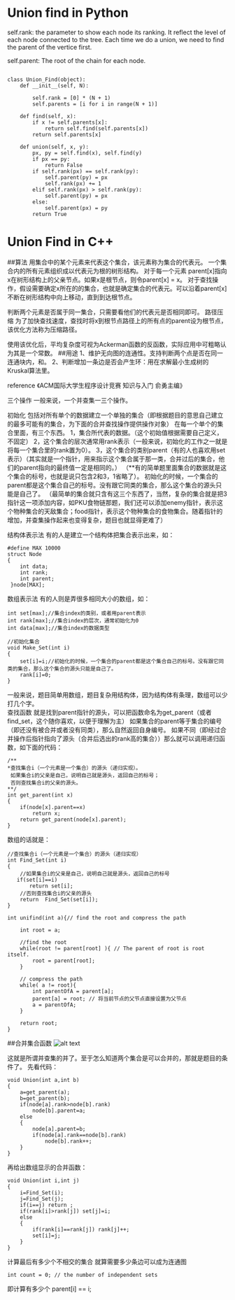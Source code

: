 
# Union find in Python

self.rank:
the parameter to show each node its ranking. It reflect the level of each node connected to the tree.
Each time we do a union, we need to find the parent of the vertice first.

self.parent:
The root of the chain for each node.


```

class Union_Find(object):
    def __init__(self, N):
        
        self.rank = [0] * (N + 1)
        self.parents = [i for i in range(N + 1)]
        
    def find(self, x):
        if x != self.parents[x]:
            return self.find(self.parents[x])
        return self.parents[x]
        
    def union(self, x, y):
        px, py = self.find(x), self.find(y)
        if px == py:
            return False
        if self.rank(px) == self.rank(py):
            self.parent(py) = px
            self.rank(px) += 1
        elif self.rank(px) > self.rank(py):
            self.parent(py) = px
        else:
            self.parent(px) = py
        return True
```
        
            
# Union Find in C++

##算法
用集合中的某个元素来代表这个集合，该元素称为集合的代表元。
一个集合内的所有元素组织成以代表元为根的树形结构。
对于每一个元素 parent[x]指向x在树形结构上的父亲节点。如果x是根节点，则令parent[x] = x。
对于查找操作，假设需要确定x所在的的集合，也就是确定集合的代表元。可以沿着parent[x]不断在树形结构中向上移动，直到到达根节点。

判断两个元素是否属于同一集合，只需要看他们的代表元是否相同即可。
路径压缩
 为了加快查找速度，查找时将x到根节点路径上的所有点的parent设为根节点，该优化方法称为压缩路径。
 
 使用该优化后，平均复杂度可视为Ackerman函数的反函数，实际应用中可粗略认为其是一个常数。
##用途
1、维护无向图的连通性。支持判断两个点是否在同一连通块内，和。
2、判断增加一条边是否会产生环：用在求解最小生成树的Kruskal算法里。

reference
《ACM国际大学生程序设计竞赛 知识与入门 俞勇主编》

三个操作
一般来说，一个并查集一三个操作。

初始化
包括对所有单个的数据建立一个单独的集合（即根据题目的意思自己建立的最多可能有的集合，为下面的合并查找操作提供操作对象）
在每一个单个的集合里面，有三个东西。
1，集合所代表的数据。（这个初始值根据需要自己定义，不固定）
2，这个集合的层次通常用rank表示（一般来说，初始化的工作之一就是将每一个集合里的rank置为0）。
3，这个集合的类别parent（有的人也喜欢用set表示）（其实就是一个指针，用来指示这个集合属于那一类，合并过后的集合，他们的parent指向的最终值一定是相同的。）
（**有的简单题里面集合的数据就是这个集合的标号，也就是说只包含2和3，1省略了）。
初始化的时候，一个集合的parent都是这个集合自己的标号。没有跟它同类的集合，那么这个集合的源头只能是自己了。
（最简单的集合就只含有这三个东西了，当然，复杂的集合就是把3指针这一项添加内容，如PKU食物链那题，我们还可以添加enemy指针，表示这个物种集合的天敌集合；food指针，表示这个物种集合的食物集合。随着指针的增加，并查集操作起来也变得复杂，题目也就显得更难了）

结构体表示法
有的人是建立一个结构体把集合表示出来，如：
```
#define MAX 10000
struct Node
{
    int data;
    int rank;
    int parent;
 }node[MAX];
 ```
数组表示法
有的人则是弄很多相同大小的数组，如：
```
int set[max];//集合index的类别，或者用parent表示
int rank[max];//集合index的层次，通常初始化为0
int data[max];//集合index的数据类型

//初始化集合
void Make_Set(int i)
{
    set[i]=i;//初始化的时候，一个集合的parent都是这个集合自己的标号。没有跟它同类的集合，那么这个集合的源头只能是自己了。
    rank[i]=0;
}
```
一般来说，题目简单用数组，题目复杂用结构体，因为结构体有条理，数组可以少打几个字。    
查找函数
就是找到parent指针的源头，可以把函数命名为get_parent（或者find_set，这个随你喜欢，以便于理解为主）
如果集合的parent等于集合的编号（即还没有被合并或者没有同类），那么自然返回自身编号。
如果不同（即经过合并操作后指针指向了源头（合并后选出的rank高的集合））那么就可以调用递归函数，如下面的代码：
```
/**
*查找集合i（一个元素是一个集合）的源头（递归实现）。
 如果集合i的父亲是自己，说明自己就是源头，返回自己的标号；
 否则查找集合i的父亲的源头。
**/
int get_parent(int x)
{
    if(node[x].parent==x)
        return x;
    return get_parent(node[x].parent);
}
```
数组的话就是：

```
//查找集合i（一个元素是一个集合）的源头（递归实现）
int Find_Set(int i)
{ 
    //如果集合i的父亲是自己，说明自己就是源头，返回自己的标号
   if(set[i]==i)
       return set[i];
    //否则查找集合i的父亲的源头
    return  Find_Set(set[i]);        
}

int unifind(int a){// find the root and compress the path
    
    int root = a;
    
    //find the root
    while(root != parent[root] ){ // The parent of root is root itself.
        root = parent[root];
    }
    
    // compress the path
    while( a != root){
        int parentOfA = parent[a];
        parent[a] = root; // 将当前节点的父节点直接设置为父节点
        a = parentOfA;
    }
    
    return root;
}
```
##合并集合函数
![alt text](https://github.com/XunOuyang/LeetCode/Union_Find/image/clipboard.png)

这就是所谓并查集的并了。至于怎么知道两个集合是可以合并的，那就是题目的条件了。
先看代码：
```
void Union(int a,int b)
{
    a=get_parent(a);
    b=get_parent(b);
    if(node[a].rank>node[b].rank)
        node[b].parent=a;
    else
    {    
        node[a].parent=b;
        if(node[a].rank==node[b].rank)
            node[b].rank++;
    }
}
```
再给出数组显示的合并函数：
```
void Union(int i,int j)
{
    i=Find_Set(i);
    j=Find_Set(j);
    if(i==j) return ;
    if(rank[i]>rank[j]) set[j]=i;
    else
    {
        if(rank[i]==rank[j]) rank[j]++;   
        set[i]=j;
    }
}
```
计算最后有多少个不相交的集合
就算需要多少条边可以成为连通图
```
int count = 0; // the number of independent sets
```
即计算有多少个 parent[i] == i;
